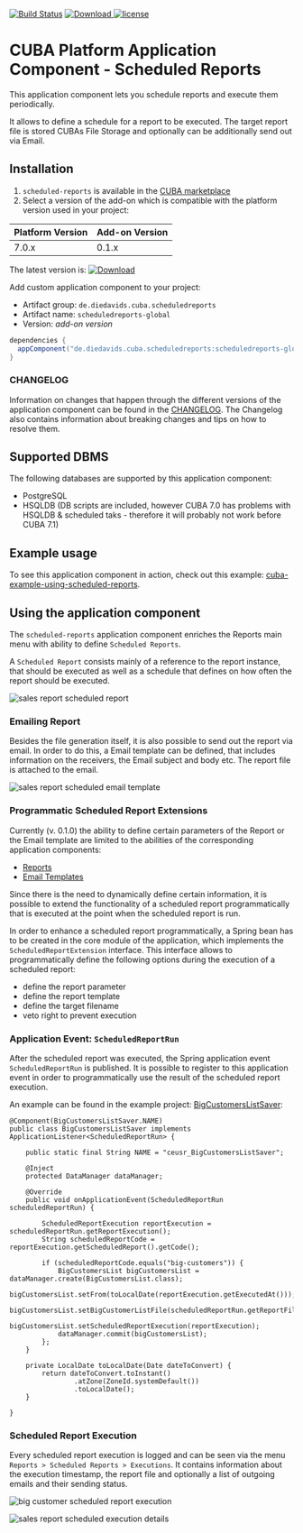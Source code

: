 [![Build Status](https://travis-ci.com/mariodavid/cuba-component-scheduled-reports.svg?branch=master)](https://travis-ci.com/mariodavid/cuba-component-scheduled-reports)
[ ![Download](https://api.bintray.com/packages/mariodavid/cuba-components/cuba-component-scheduled-reports/images/download.svg) ](https://bintray.com/mariodavid/cuba-components/cuba-component-scheduled-reports/_latestVersion)
[![license](https://img.shields.io/badge/license-Apache%20License%202.0-blue.svg?style=flat)](http://www.apache.org/licenses/LICENSE-2.0)

# CUBA Platform Application Component - Scheduled Reports

This application component lets you schedule reports and execute them periodically.

It allows to define a schedule for a report to be executed. The target report file is stored CUBAs File Storage
and optionally can be additionally send out via Email.

## Installation

1. `scheduled-reports` is available in the [CUBA marketplace](https://www.cuba-platform.com/marketplace/scheduled-reports)
2. Select a version of the add-on which is compatible with the platform version used in your project:

| Platform Version | Add-on Version |
| ---------------- | -------------- |
| 7.0.x            | 0.1.x          |


The latest version is: [ ![Download](https://api.bintray.com/packages/mariodavid/cuba-components/cuba-component-scheduled-reports/images/download.svg) ](https://bintray.com/mariodavid/cuba-components/cuba-component-scheduled-reports/_latestVersion)

Add custom application component to your project:

* Artifact group: `de.diedavids.cuba.scheduledreports`
* Artifact name: `scheduledreports-global`
* Version: *add-on version*

```groovy
dependencies {
  appComponent("de.diedavids.cuba.scheduledreports:scheduledreports-global:*addon-version*")
}
```

### CHANGELOG

Information on changes that happen through the different versions of the application component can be found in the [CHANGELOG](https://github.com/mariodavid/cuba-component-scheduled-reports/blob/master/CHANGELOG.md).
The Changelog also contains information about breaking changes and tips on how to resolve them.

## Supported DBMS

The following databases are supported by this application component:

* PostgreSQL
* HSQLDB (DB scripts are included, however CUBA 7.0 has problems with HSQLDB & scheduled taks - therefore it will probably not work before CUBA 7.1)

## Example usage

To see this application component in action, check out this example: [cuba-example-using-scheduled-reports](https://github.com/mariodavid/cuba-example-using-scheduled-reports).


## Using the application component

The `scheduled-reports` application component enriches the Reports main menu with ability to define `Scheduled Reports`.

A `Scheduled Report` consists mainly of a reference to the report instance, that should be executed as well as a schedule
that defines on how often the report should be executed.

![sales report scheduled report](https://github.com/mariodavid/cuba-example-using-scheduled-reports/blob/master/img/sales-report-scheduled-report.png)


### Emailing Report

Besides the file generation itself, it is also possible to send out the report via email. In order to do this, a Email template
can be defined, that includes information on the receivers, the Email subject and body etc. The report file is attached
to the email.

![sales report scheduled email template](https://github.com/mariodavid/cuba-example-using-scheduled-reports/blob/master/img/sales-report-email-template.png)

### Programmatic Scheduled Report Extensions

Currently (v. 0.1.0) the ability to define certain parameters of the Report or the Email template are limited to the abilities
of the corresponding application components:

* [Reports](https://github.com/cuba-platform/reports)
* [Email Templates](https://github.com/cuba-platform/emailtemplate-addon)


Since there is the need to dynamically define certain information, it is possible to extend the functionality of a scheduled report
programmatically that is executed at the point when the scheduled report is run.

In order to enhance a scheduled report programmatically, a Spring bean has to be created in the core module of the application, which implements the `ScheduledReportExtension` interface.
This interface allows to programmatically define the following options during the execution of a scheduled report:

* define the report parameter
* define the report template
* define the target filename
* veto right to prevent execution


### Application Event: `ScheduledReportRun`

After the scheduled report was executed, the Spring application event `ScheduledReportRun` is published. It is possible
to register to this application event in order to programmatically use the result of the scheduled report execution.

An example can be found in the example project: [BigCustomersListSaver](https://github.com/mariodavid/cuba-example-using-scheduled-reports/blob/master/modules/core/src/de/diedavids/cuba/ceusr/core/BigCustomersListSaver.java#L27):

```
@Component(BigCustomersListSaver.NAME)
public class BigCustomersListSaver implements ApplicationListener<ScheduledReportRun> {

    public static final String NAME = "ceusr_BigCustomersListSaver";

    @Inject
    protected DataManager dataManager;

    @Override
    public void onApplicationEvent(ScheduledReportRun scheduledReportRun) {

        ScheduledReportExecution reportExecution = scheduledReportRun.getReportExecution();
        String scheduledReportCode = reportExecution.getScheduledReport().getCode();

        if (scheduledReportCode.equals("big-customers")) {
            BigCustomersList bigCustomersList = dataManager.create(BigCustomersList.class);
            bigCustomersList.setFrom(toLocalDate(reportExecution.getExecutedAt()));
            bigCustomersList.setBigCustomerListFile(scheduledReportRun.getReportFile());
            bigCustomersList.setScheduledReportExecution(reportExecution);
            dataManager.commit(bigCustomersList);
        };
    }

    private LocalDate toLocalDate(Date dateToConvert) {
        return dateToConvert.toInstant()
                .atZone(ZoneId.systemDefault())
                .toLocalDate();
    }

}
```

### Scheduled Report Execution

Every scheduled report execution is logged and can be seen via the menu `Reports > Scheduled Reports > Executions`. It contains
information about the execution timestamp, the report file and optionally a list of outgoing emails and their sending status.

![big customer scheduled report execution](https://github.com/mariodavid/cuba-example-using-scheduled-reports/blob/master/img/big-customers-execution.png)

![sales report scheduled execution details](https://github.com/mariodavid/cuba-example-using-scheduled-reports/blob/master/img/sales-report-execution.png)
